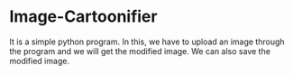 # Image-Cartoonifier
It is a simple python program. In this, we have to upload an image through the program and we will get the modified image. We can also save the modified image.
